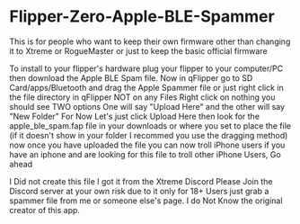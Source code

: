# Flipper-Zero-Apple-BLE-Spammer
This is for people who want to keep their own firmware other than changing it to Xtreme or RogueMaster or just to keep the basic official firmware

To install to your flipper's hardware plug your flipper to your computer/PC then download the Apple BLE Spam file. Now in qFlipper go to SD Card/apps/Bluetooth and drag the Apple Spammer file or just right click in the file directory in qFlipper NOT on any Files Right click on nothing you should see TWO options One will say "Upload Here" and the other will say "New Folder" For Now Let's just click Upload Here then look for the apple_ble_spam.fap file in your downloads or where you set to place the file (if it doesn't show in your folder I recommed you use the dragging method) now once you have uploaded the file you can now troll iPhone users if you have an iphone and are looking for this file to troll other iPhone Users, Go ahead

I Did not create this file I got it from the Xtreme Discord Please Join the Discord server at your own risk due to it only for 18+ Users just grab a spammer file from me or someone else's page. I do Not Know the original creator of this app.
